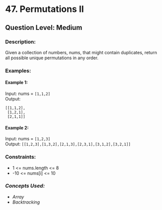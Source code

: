 # 47. Permutations II
## Question Level: Medium
### Description:
Given a collection of numbers, nums, that might contain duplicates, return all possible unique permutations in any order.

### Examples:
#### Example 1:

Input: nums = `[1,1,2]`<br>
Output:
```
[[1,1,2],
 [1,2,1],
 [2,1,1]]
```
#### Example 2:

Input: nums = `[1,2,3]`<br>
Output: `[[1,2,3],[1,3,2],[2,1,3],[2,3,1],[3,1,2],[3,2,1]]`<br>

### Constraints:

- 1 <= nums.length <= 8
- -10 <= nums[i] <= 10

### <i>Concepts Used:
- Array
- Backtracking </i>